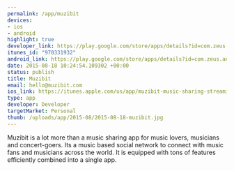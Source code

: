 ```yaml
--- 
permalink: /app/muzibit
devices: 
- ios
- android
highlight: true
developer_link: https://play.google.com/store/apps/details?id=com.zeus.android.muzibit
itunes_id: "970331932"
android_link: https://play.google.com/store/apps/details?id=com.zeus.android.muzibit
date: 2015-08-18 10:24:54.109302 +00:00
status: publish
title: Muzibit
email: hello@muzibit.com
ios_link: https://itunes.apple.com/us/app/muzibit-music-sharing-streaming/id970331932
type: app
developer: Developer
targetMarket: Personal
thumb: /uploads/app/2015-08/2015-08-18-muzibit.jpg
---
```


Muzibit is a lot more than a music sharing app for music lovers, musicians and concert-goers. Its a music based social network to connect with music fans and musicians across the world. It is equipped with tons of features efficiently combined into a single app.
